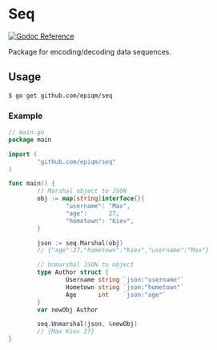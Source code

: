 # Seq

[![Godoc Reference][godoc-img]][godoc]

Package for encoding/decoding data sequences.

## Usage
``` $ go get github.com/epiqm/seq ```

### Example
```go
// main.go
package main

import (
        "github.com/epiqm/seq"
)

func main() {
        // Marshal object to JSON
        obj := map[string]interface{}{
                "username": "Max",
                "age":      27,
                "hometown": "Kiev",
        }

        json := seq.Marshal(obj)
        // {"age":27,"hometown":"Kiev","username":"Max"}

        // Unmarshal JSON to object
        type Author struct {
                Username string `json:"username"`
                Hometown string `json:"hometown"`
                Age      int    `json:"age"`
        }
        var newObj Author

        seq.Unmarshal(json, &newObj)
        // {Max Kiev 27}
}
```

[godoc]: http://godoc.org/github.com/ewwwwwqm/jsonresp
[godoc-img]: https://godoc.org/github.com/ewwwwwqm/jsonresp?status.svg
